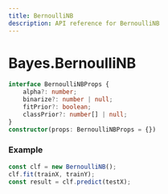 ```yaml
---
title: BernoulliNB
description: API reference for BernoulliNB
---
```


# Bayes.BernoulliNB

```ts
interface BernoulliNBProps {
    alpha?: number;
    binarize?: number | null;
    fitPrior?: boolean;
    classPrior?: number[] | null;
}
constructor(props: BernoulliNBProps = {})
```

### Example
```ts
const clf = new BernoulliNB();
clf.fit(trainX, trainY);
const result = clf.predict(testX);
```
